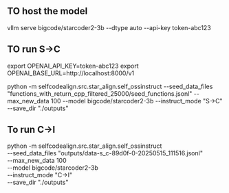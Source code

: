 ## TO host the model

vllm serve bigcode/starcoder2-3b --dtype auto --api-key token-abc123

## TO run S->C

export OPENAI_API_KEY=token-abc123
export OPENAI_BASE_URL=http://localhost:8000/v1

python -m selfcodealign.src.star_align.self_ossinstruct   --seed_data_files "functions_with_return_cpp_filtered_25000/seed_functions.jsonl"   --max_new_data 100   --model bigcode/starcoder2-3b   --instruct_mode "S->C"   --save_dir "./outputs"

## To run C->I

python -m selfcodealign.src.star_align.self_ossinstruct \
  --seed_data_files "outputs/data-s_c-89d0f-0-20250515_111516.jsonl" \
  --max_new_data 100 \
  --model bigcode/starcoder2-3b \
  --instruct_mode "C->I" \
  --save_dir "./outputs"